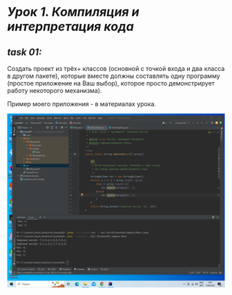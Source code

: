 # *Урок 1. Компиляция и интерпретация кода*

## *task 01:*

Создать проект из трёх+ классов (основной с точкой входа и два класса в другом пакете),
которые вместе должны составлять одну программу (простое приложение на Ваш выбор), которое просто демонстрирует работу некоторого механизма).

Пример моего приложения - в материалах урока.

![TASK01](.\src\lesson01.png)


